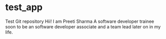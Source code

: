 # test_app

Test Git repository
Hii! I am Preeti Sharma
A software developer trainee soon to be an software developer associate and a team lead later on in my life.
